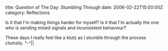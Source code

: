 title: Question of The Day: Stumbling Through
date: 2006-02-22T15:00:00Z
category: Reflections

Is it that I'm making things harder for myself? Is it that I'm actually the one who is sending mixed signals and inconsistent behaviour?

These days I really feel like a klutz as I stumble through the process clumsily. ^-^||
